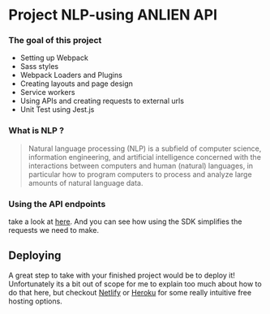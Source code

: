 # Project NLP-using ANLIEN API

### The goal of this project

- Setting up Webpack
- Sass styles
- Webpack Loaders and Plugins
- Creating layouts and page design
- Service workers
- Using APIs and creating requests to external urls
- Unit Test using Jest.js

### What is NLP ?

> Natural language processing (NLP) is a subfield of computer science, information engineering, and artificial intelligence
> concerned with the interactions between computers and human (natural) languages, in particular how to program computers to
> process and analyze large amounts of natural language data.

### Using the API endpoints

take a look at [here](https://docs.aylien.com/textapi/endpoints/#api-endpoints). And you can see how using the SDK simplifies the requests we need to make.

## Deploying

A great step to take with your finished project would be to deploy it! Unfortunately its a bit out of scope for me to explain too much about how to do that here, but checkout [Netlify](https://www.netlify.com/) or [Heroku](https://www.heroku.com/) for some really intuitive free hosting options.
